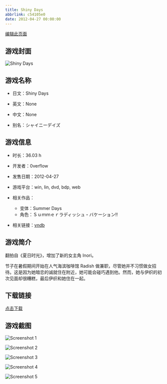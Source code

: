 ```yaml
---
title: Shiny Days
abbrlink: c54105e0
date: 2012-04-27 00:00:00
---
```

[编辑此页面](https://github.com/ACG-3/ADV3-source/blob/main/source/_posts/Shiny%20Days.md)

## 游戏封面

![Shiny Days](https://pan.timero.xyz/d/onedrive/img_lib_001/Shiny%20Days_cover.avif)


## 游戏名称

- 日文：Shiny Days
- 英文：None
- 中文：None

- 别名：シャイニーデイズ


## 游戏信息

- 时长：36.03 h
- 开发者：0verflow
- 发售日期：2012-04-27
- 游戏平台：win, lin, dvd, bdp, web
- 相关作品：
   - 变体：Summer Days
   - 角色：Ｓｕｍｍｅｒラディッシュ・バケーション!!

- 相关链接：[vndb](https://vndb.org/v7751)


## 游戏简介

翻拍自《夏日时光》，增加了新的女主角 Inori。

节子在暑假期间开始在人气海滨咖啡馆 Radish 做兼职，尽管她并不习惯做女招待。这是因为她暗恋的诚就住在附近，她可能会碰巧遇到他。然而，她与伊织的初次见面却很糟糕，最后伊织和她住在一起。




## 下载链接

[点击下载](https://pan.timero.xyz/onedrive/adv_lib_001/Shiny%20Days)


## 游戏截图


![Screenshot 1](https://pan.timero.xyz/d/onedrive/img_lib_001/Shiny%20Days_Screenshot_1.avif)

![Screenshot 2](https://pan.timero.xyz/d/onedrive/img_lib_001/Shiny%20Days_Screenshot_2.avif)

![Screenshot 3](https://pan.timero.xyz/d/onedrive/img_lib_001/Shiny%20Days_Screenshot_3.avif)

![Screenshot 4](https://pan.timero.xyz/d/onedrive/img_lib_001/Shiny%20Days_Screenshot_4.avif)

![Screenshot 5](https://pan.timero.xyz/d/onedrive/img_lib_001/Shiny%20Days_Screenshot_5.avif)

